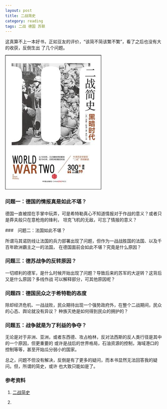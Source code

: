 ```yaml
---
layout: post
title: 二战简史
category: reading
tags: 二战 德国 苏联
---
```


这真算不上一本好书，正如豆友的评价，“该简不简该繁不繁”，看了之后也没有大的收获，反倒生出
了几个问题。

![WW2](/assets/images/ww2.jpg)

### 问题一：德国的情报真是如此不堪？

德国一直被捏在手掌中玩弄，可是希特勒真心不知道情报对于作战的意义？或者只是莽夫般只在意枪炮的锋利，
坦克飞机的无敌，可忘了情报的意义？

###　问题二：法国如此不堪？

所谓马其诺防线让法国的兵力部署出现了问题，但作为一战战胜国的法国、以及千百年欧洲霸主之一的法国，
在德国面前会如此不堪？究竟是什么原因？

### 问题三：德苏战争的反转原因？

一切顺利的德军，是什么时候开始出现了问题？导致后来的苏军的大逆转？这背后又是什么原因？多线作战
可以解释部分，可其他原因呢？

### 问题四：德国民众之于希特勒的态度

除却经济危机、一战战败，民众期待出现一个强势政府外，在整个二战期间，民众的心态、舆论就没有异议？
种族灭绝是如何得到民众的拥护的？

### 问题五：战争就是为了利益的争夺？

无论是对于非洲、亚洲，或者东西德、攻占柏林，反对法西斯的反人类行径是其中的一个原因，但更重要的
或许是战后的世界格局，石油资源的控制，海域港口的控制等等，甚至开始瓜分弱小的国家。

总之，问题不但没有解决，反倒是有了更多的疑问，而本书显然无法回答我的疑问。但，所谓的简史，或许
也大致只能如是了。

### 参考资料

1. [二战简史][二战简史]

1. [二战简史]: http://book.douban.com/subject/26293216/
